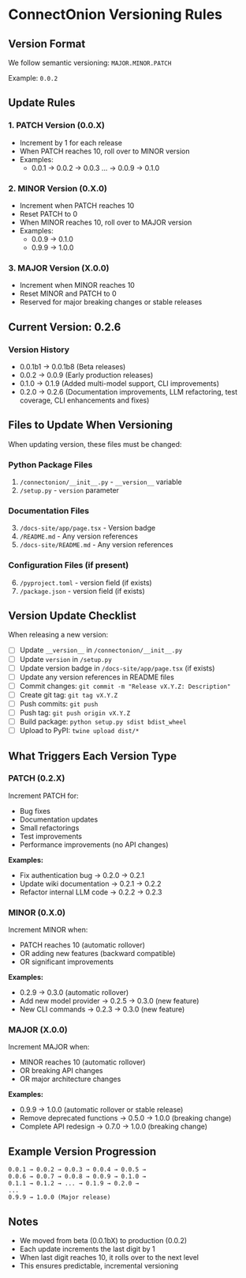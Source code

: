 # ConnectOnion Versioning Rules

## Version Format
We follow semantic versioning: `MAJOR.MINOR.PATCH`

Example: `0.0.2`

## Update Rules

### 1. **PATCH Version (0.0.X)**
- Increment by 1 for each release
- When PATCH reaches 10, roll over to MINOR version
- Examples: 
  - 0.0.1 → 0.0.2 → 0.0.3 ... → 0.0.9 → 0.1.0

### 2. **MINOR Version (0.X.0)**
- Increment when PATCH reaches 10
- Reset PATCH to 0
- When MINOR reaches 10, roll over to MAJOR version
- Examples:
  - 0.0.9 → 0.1.0
  - 0.9.9 → 1.0.0

### 3. **MAJOR Version (X.0.0)**
- Increment when MINOR reaches 10
- Reset MINOR and PATCH to 0
- Reserved for major breaking changes or stable releases

## Current Version: 0.2.6

### Version History
- 0.0.1b1 → 0.0.1b8 (Beta releases)
- 0.0.2 → 0.0.9 (Early production releases)
- 0.1.0 → 0.1.9 (Added multi-model support, CLI improvements)
- 0.2.0 → 0.2.6 (Documentation improvements, LLM refactoring, test coverage, CLI enhancements and fixes)

## Files to Update When Versioning

When updating version, these files must be changed:

### Python Package Files
1. `/connectonion/__init__.py` - `__version__` variable
2. `/setup.py` - `version` parameter

### Documentation Files
3. `/docs-site/app/page.tsx` - Version badge
4. `/README.md` - Any version references
5. `/docs-site/README.md` - Any version references

### Configuration Files (if present)
6. `/pyproject.toml` - version field (if exists)
7. `/package.json` - version field (if exists)

## Version Update Checklist

When releasing a new version:

- [ ] Update `__version__` in `/connectonion/__init__.py`
- [ ] Update `version` in `/setup.py`
- [ ] Update version badge in `/docs-site/app/page.tsx` (if exists)
- [ ] Update any version references in README files
- [ ] Commit changes: `git commit -m "Release vX.Y.Z: Description"`
- [ ] Create git tag: `git tag vX.Y.Z`
- [ ] Push commits: `git push`
- [ ] Push tag: `git push origin vX.Y.Z`
- [ ] Build package: `python setup.py sdist bdist_wheel`
- [ ] Upload to PyPI: `twine upload dist/*`

## What Triggers Each Version Type

### PATCH (0.2.X)
Increment PATCH for:
- Bug fixes
- Documentation updates
- Small refactorings
- Test improvements
- Performance improvements (no API changes)

**Examples:**
- Fix authentication bug → 0.2.0 → 0.2.1
- Update wiki documentation → 0.2.1 → 0.2.2
- Refactor internal LLM code → 0.2.2 → 0.2.3

### MINOR (0.X.0)
Increment MINOR when:
- PATCH reaches 10 (automatic rollover)
- OR adding new features (backward compatible)
- OR significant improvements

**Examples:**
- 0.2.9 → 0.3.0 (automatic rollover)
- Add new model provider → 0.2.5 → 0.3.0 (new feature)
- New CLI commands → 0.2.3 → 0.3.0 (new feature)

### MAJOR (X.0.0)
Increment MAJOR when:
- MINOR reaches 10 (automatic rollover)
- OR breaking API changes
- OR major architecture changes

**Examples:**
- 0.9.9 → 1.0.0 (automatic rollover or stable release)
- Remove deprecated functions → 0.5.0 → 1.0.0 (breaking change)
- Complete API redesign → 0.7.0 → 1.0.0 (breaking change)

## Example Version Progression

```
0.0.1 → 0.0.2 → 0.0.3 → 0.0.4 → 0.0.5 →
0.0.6 → 0.0.7 → 0.0.8 → 0.0.9 → 0.1.0 →
0.1.1 → 0.1.2 → ... → 0.1.9 → 0.2.0 →
...
0.9.9 → 1.0.0 (Major release)
```

## Notes
- We moved from beta (0.0.1bX) to production (0.0.2)
- Each update increments the last digit by 1
- When last digit reaches 10, it rolls over to the next level
- This ensures predictable, incremental versioning